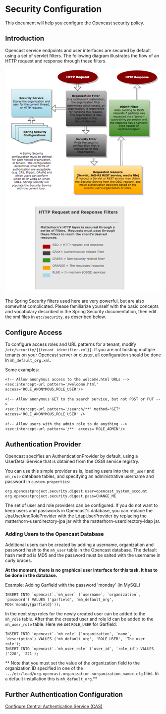 Security Configuration
======================

This document will help you configure the Opencast security policy.

## Introduction

Opencast service endpoints and user interfaces are secured by default using a set of servlet filters. The following
diagram illustrates the flow of an HTTP request and response through these filters.

![Diagram](security1.png)

The Spring Security filters used here are very powerful, but are also somewhat complicated. Please familiarize yourself
with the basic concepts and vocabulary described in the Spring Security documentation, then edit the xml files in
`etc/security`, as described below.

## Configure Access

To configure access roles and URL patterns for a tenant, modify `/etc/security/{{tenant_identifier.xml}}`.  If you are
not hosting multiple tenants on your Opencast server or cluster, all configuration should be done in
`mh_default_org.xml`.

Some examples:

    <!-- Allow anonymous access to the welcome.html URLs -->
    <sec:intercept-url pattern='/welcome.html' access='ROLE_ANONYMOUS,ROLE_USER'/>

    <!-- Allow anonymous GET to the search service, but not POST or PUT -->
    <sec:intercept-url pattern='/search/**' method="GET" access='ROLE_ANONYMOUS,ROLE_USER' />

    <!-- Allow users with the admin role to do anything -->
    <sec:intercept-url pattern='/**' access='ROLE_ADMIN'/>

## Authentication Provider

Opencast specifies an AuthenticationProvider by default, using a UserDetailService that is obtained from the OSGI
service registry.

You can use this simple provider as is, loading users into the `mh_user` and `mh_role` database tables, and specifying
an administrative username and password in `custom.properties`:

    org.opencastproject.security.digest.user=opencast_system_account
    org.opencastproject.security.digest.pass=CHANGE_ME

The set of user and role providers can be configured. If you do not want to keep users and passwords in Opencast's
database, you can replace the JpaUserAndRoleProvider with the LdapUserProvider by replacing the
matterhorn-userdirectory-jpa jar with the matterhorn-userdirectory-ldap jar.

### Adding Users to the Opencast Database

Additional users can be created by adding a username, organization and password hash to the `mh_user` table in the
Opencast database. The default hash method is MD5 and the password must be salted with the username in curly braces.

**At the moment, there is no graphical user interface for this task. It has to be done in the database.**

Example: Adding Garfield with the password 'monday' (in MySQL)

    INSERT INTO `opencast`.`mh_user` (`username`, `organization`, `password`) VALUES ('garfield', 'mh_default_org', MD5('monday{garfield}'));

In the next step roles for the newly created user can be added to the `mh_role` table. After that the created user and
role id can be added to the `mh_user_role` table. Here we set `ROLE_USER` for Garfield:

    INSERT INTO `opencast`.`mh_role` (`organization`, `name`, `description`) VALUES ('mh_default_org', 'ROLE_USER', 'The user role');
    INSERT INTO `opencast`.`mh_user_role` (`user_id`, `role_id`) VALUES ('220', '221');

** Note that you must set the value of the organization field to the organization ID specified in one of the
`.../etc/load/org.opencast.organization-<organization_name>.cfg` files. In a default installation this is
`mh_default_org`.**

## Further Authentication Configuration

[Configure Central Authentication Service (CAS)](security.cas.md)

